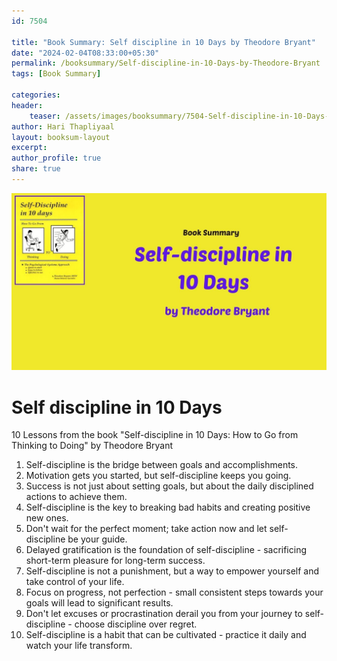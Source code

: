 ```yaml
---                            
id: 7504                            
                          
title: "Book Summary: Self discipline in 10 Days by Theodore Bryant"                      
date: "2024-02-04T08:33:00+05:30"                            
permalink: /booksummary/Self-discipline-in-10-Days-by-Theodore-Bryant                      
tags: [Book Summary]                     
                            
categories:                            
header:                            
    teaser: /assets/images/booksummary/7504-Self-discipline-in-10-Days-by-Theodore-Bryant.jpg                         
author: Hari Thapliyaal                            
layout: booksum-layout                            
excerpt:                            
author_profile: true                            
share: true                            
---                            
```

                            
![Self discipline in 10 Days by Theodore Bryant](/assets/images/booksummary/7504-Self-discipline-in-10-Days-by-Theodore-Bryant.jpg)          

# Self discipline in 10 Days
   
10 Lessons from the book "Self-discipline in 10 Days: How to Go from Thinking to Doing" by Theodore Bryant   
   
1. Self-discipline is the bridge between goals and accomplishments.
2. Motivation gets you started, but self-discipline keeps you going.
3. Success is not just about setting goals, but about the daily disciplined actions to achieve them.
4. Self-discipline is the key to breaking bad habits and creating positive new ones.
5. Don't wait for the perfect moment; take action now and let self-discipline be your guide.
6. Delayed gratification is the foundation of self-discipline - sacrificing short-term pleasure for long-term success.
7. Self-discipline is not a punishment, but a way to empower yourself and take control of your life.
8. Focus on progress, not perfection - small consistent steps towards your goals will lead to significant results.
9. Don't let excuses or procrastination derail you from your journey to self-discipline - choose discipline over regret.
10. Self-discipline is a habit that can be cultivated - practice it daily and watch your life transform.

